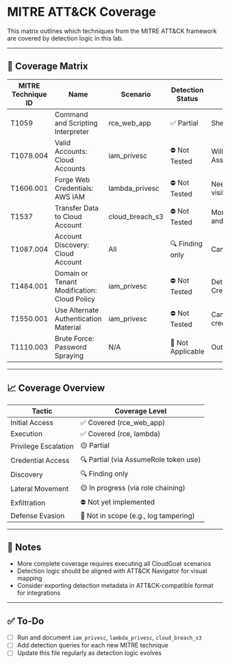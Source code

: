 # MITRE ATT&CK Coverage

This matrix outlines which techniques from the MITRE ATT&CK framework are covered by detection logic in this lab.

---

## 🎯 Coverage Matrix

| MITRE Technique ID | Name                         | Scenario        | Detection Status | Notes |
|--------------------|------------------------------|------------------|------------------|-------|
| T1059              | Command and Scripting Interpreter | rce_web_app | ✅ Partial        | Shell in `/tmp` not retained |
| T1078.004          | Valid Accounts: Cloud Accounts | iam_privesc | ⛔ Not Tested     | Will detect unauthorized AssumeRole |
| T1606.001          | Forge Web Credentials: AWS IAM | lambda_privesc | ⛔ Not Tested     | Needs Lambda execution visibility |
| T1537              | Transfer Data to Cloud Account | cloud_breach_s3 | ⛔ Not Tested     | Monitor S3 bucket access and download |
| T1087.004          | Account Discovery: Cloud Account | All | 🔍 Finding only     | Can be used for enrichment |
| T1484.001          | Domain or Tenant Modification: Cloud Policy | iam_privesc | ⛔ Not Tested | Detect CreatePolicy/AttachRolePolicy |
| T1550.001          | Use Alternate Authentication Material | iam_privesc | ⛔ Not Tested | Can be tested via STS credentials |
| T1110.003          | Brute Force: Password Spraying | N/A | 🔲 Not Applicable | Out of scope for CloudGoat |

---

## 📈 Coverage Overview

| Tactic            | Coverage Level |
|-------------------|----------------|
| Initial Access    | ✅ Covered (rce_web_app) |
| Execution         | ✅ Covered (rce, lambda) |
| Privilege Escalation | 🟡 Partial |
| Credential Access | 🔍 Partial (via AssumeRole token use) |
| Discovery         | 🔍 Finding only |
| Lateral Movement  | 🟡 In progress (via role chaining) |
| Exfiltration      | ⛔ Not yet implemented |
| Defense Evasion   | 🔲 Not in scope (e.g., log tampering) |

---

## 📌 Notes

- More complete coverage requires executing all CloudGoat scenarios
- Detection logic should be aligned with ATT&CK Navigator for visual mapping
- Consider exporting detection metadata in ATT&CK-compatible format for integrations

---

## ✅ To-Do

- [ ] Run and document `iam_privesc`, `lambda_privesc`, `cloud_breach_s3`
- [ ] Add detection queries for each new MITRE technique
- [ ] Update this file regularly as detection logic evolves
